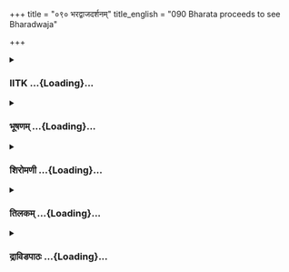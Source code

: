 +++
title = "०९० भरद्वाजदर्शनम्"
title_english = "090 Bharata proceeds to see Bharadwaja"

+++
<div caption="श्रीराम-हरिसीताराममूर्ति-घनपाठिभ्यां वचनम्" class="audioEmbed" src="https://archive.org/download/Ramayana-recitation-Sriram-harisItArAmamUrti-Ghanapaati-v2/Kanda_2/Kanda_2_AYK-090-Bharadwaja_Darshanam.mp3"></div>

<div class="js_include collapsed" newlevelforh1="3" title="IITK" unfilled url="/purANam/rAmAyaNam/audIchya-pAThaH/iitk/2_ayodhyAkANDam/07-rAma-darshanam/090_bharadvAjadarshanam.md">
<details><summary><h3>IITK ...{Loading}...</h3></summary>

Bharadwaja welcomes Bharata and Vasistha -- Bharata discloses his
intention to get back Rama.



#### श्लोकः
##### मूलम्
भरद्वाजाश्रमं दृष्ट्वा क्रोशादेव नरर्षभः।  
बलं सर्वमवस्थाप्य जगाम सह मन्त्रिभिः॥2.90.1॥  
पद्भ्यामेव हि धर्मज्ञो न्यस्तशस्त्रपरिच्छदः।  
वसानो वाससी क्षौमे पुरोधाय पुरोधसम्॥2.90.2॥

##### शब्दार्थः
धर्मज्ञः knower of righteous ways, नरर्षभः the best among men, क्रोशादेव from a distance of one krosa, भरद्वाजाश्रमम् Bharadwaja's hermitage, दृष्ट्वा having seen, सर्वम् entire, बलम् army, अवस्थाप्य  brought to a halt, न्यस्तशस्त्रपरिच्छदः lay aside the royal robes and weapons, क्षौमे वाससी silk garments, वसानः wearing, पुरोधसम् with family priest, Vasistha, पुरोधाय placing ahead of him, मन्त्रिभिस्सह along with ministers, पद्भ्याम् एव on foot, जगाम went.

##### आङ्ग्लानुवादः
Bharata, the knower of righteous ways and the best among men, saw the hermitage of Bharadwaja from a distance of one krosa and brought his entire army to a halt. He laid aside all his royal robes and weapons. Clad in silk garments, he went on foot along with his ministers, with the family priest Vasistha ahead of him.



#### श्लोकः
##### मूलम्
भरद्वाजाश्रमं दृष्ट्वा क्रोशादेव नरर्षभः।  
बलं सर्वमवस्थाप्य जगाम सह मन्त्रिभिः॥2.90.1॥  
पद्भ्यामेव हि धर्मज्ञो न्यस्तशस्त्रपरिच्छदः।  
वसानो वाससी क्षौमे पुरोधाय पुरोधसम्॥2.90.2॥

##### शब्दार्थः
धर्मज्ञः knower of righteous ways, नरर्षभः the best among men, क्रोशादेव from a distance of one krosa, भरद्वाजाश्रमम् Bharadwaja's hermitage, दृष्ट्वा having seen, सर्वम् entire, बलम् army, अवस्थाप्य  brought to a halt, न्यस्तशस्त्रपरिच्छदः lay aside the royal robes and weapons, क्षौमे वाससी silk garments, वसानः wearing, पुरोधसम् with family priest, Vasistha, पुरोधाय placing ahead of him, मन्त्रिभिस्सह along with ministers, पद्भ्याम् एव on foot, जगाम went.

##### आङ्ग्लानुवादः
Bharata, the knower of righteous ways and the best among men, saw the hermitage of Bharadwaja from a distance of one krosa and brought his entire army to a halt. He laid aside all his royal robes and weapons. Clad in silk garments, he went on foot along with his ministers, with the family priest Vasistha ahead of him.



#### श्लोकः
##### मूलम्
ततस् सन्दर्शने तस्य भरद्वाजस्य राघवः।  
मन्त्रिणस्तानवस्थाप्य जगामानुपुरोहितम्॥2.90.3॥

##### शब्दार्थः
ततः then, राघवः scion of the Raghu race (Bharata), तान् मन्त्रिणः those ministers, तस्य भरद्वाजस्य that Bharadwaja's, संदर्शने within sight, अवस्थाप्य halted, अनुपुरोहितम् following his priest जगाम went.

##### आङ्ग्लानुवादः
Then the scion of the Raghu race (Bharata) halted his ministers within sight of Bharadwaja's (hermitage) and went along following his priest Vasistha.



#### श्लोकः
##### मूलम्
वसिष्ठमथ दृष्ट्वैव भरद्वाजो महातपाः।  
सञ्चचाऽलासनात्तूर्णं शिष्यानर्घ्यमिति ब्रुवन्॥2.90.4॥

##### शब्दार्थः
अथ thereafter, महातपाः the great ascetic, भरद्वाजः Bharadwaja, वसिष्ठम् Vasistha, दृष्ट्वैव on seeing, अर्घ्यम् इति bring offerings of water, शिष्यान् to disciples, ब्रुवन् saying, तूर्णम् soon, आसनात् from seat, सञ्चचाल moved.

##### आङ्ग्लानुवादः
On seeing Vasistha, the great ascetic Bharadwaja immediately left his seat and said to his disciples, Bring offerings of water.



#### श्लोकः
##### मूलम्
समागम्य वसिष्ठेन भरतेनाभिवादितः।  
अबुद्ध्यत महातेजास्सुतं दशरथस्य तम्॥2.90.5॥

##### शब्दार्थः
महातेजाः radiant Bharadwaja, वसिष्ठेन with Vasistha, समागम्य having met, भरतेन by Bharata, अभिवादितः greeted, तम् him, दशरथस्य Dasaratha's, सुतम् as son,  अबुद्ध्यत knew of.

##### आङ्ग्लानुवादः
After meeting Vasistha and greeted by Bharata, the radiant Bharadwaja could recognize he was the son of Dasaratha.



#### श्लोकः
##### मूलम्
ताभ्यामर्घ्यं च पाद्यं च दत्वा पश्चात्फलानि च।  
आनुपूर्व्याच्छ धर्मज्ञः पप्रच्छ कुशलं कुले॥2.90.6॥

##### शब्दार्थः
धर्मज्ञः knower of righteous ways (Bharadwaja), आनुपूर्व्यात् in order, ताभ्याम् to both of them, अर्घ्यं च welcomeoffering, पाद्यं च water for washing feet, पश्चात् thereafter, फलानि  
च fruits, दत्वा having given, कुले in the family, कुशलम् welfare, पप्रच्छ enquired.

##### आङ्ग्लानुवादः
Offering them both in order arghya (welcomeoffering), water to wash their feet and fruits in accordance with the practice, he enquired Bharata about the welfare of the family.



#### श्लोकः
##### मूलम्
अयोध्यायां बले कोशे मित्रेष्वपि च मन्त्रिषु।  
जानन् दशरथं वृत्तं न राजानमुदाहरत्॥2.90.7॥

##### शब्दार्थः
अयोध्यायाम् in Ayodhya, बले in the army, कोशे in the treasury, मित्रेष्वपि च of the friends also, मन्त्रिषु of the ministers, वृत्तम् wellbeing, जानन् knowingly, राजानम् king, दशरथम् Dasaratha, नोदाहरत् did not mention.

##### आङ्ग्लानुवादः
He enquired about the welfare of Ayodhya, of the army, treasury, friends and the ministers. But knowingly did not mention about Dasaratha's wellbeing (the knew Dasaratha was dead).



#### श्लोकः
##### मूलम्
वसिष्ठो भरतश्चैनं पप्रच्छतुरनामयम्।  
शरीरेऽग्निषु वृक्षेषु शिष्येषु मृगपक्षिषु॥2.90.8॥

##### शब्दार्थः
वसिष्ठः Vasistha, भरतश्च also Bharata, एनम् him, शरीरे about his health, अग्निषु his sacred fires, वृक्षेषु his trees, शिष्येषु his disciples, मृगपक्षिषु about animals and birds, अनामयम् well being, पप्रच्छतुः enquired.

##### आङ्ग्लानुवादः
Vasistha and Bharata also enquired about his health and welfare of his sacred fires, his disciples, animals and birds and trees of the hermitage.



#### श्लोकः
##### मूलम्
तथेति तत्प्रतिज्ञाय भरद्वाजो महातपाः।  
भरतं प्रत्युवाचेदं राघवस्नेहबन्धनात्॥2.90.9॥

##### शब्दार्थः
महातपाः the great ascetic, भरद्वाजः Bharadwaja, तथेति saying so, so, तत् that welfare, प्रतिज्ञाय informing, राघवस्नेहबन्धनात् out of affection for Rama, भरतं प्रति addressing  
Bharata, इदम् these words, उवाच said.

##### आङ्ग्लानुवादः
Saying, all is well, the great ascetic Bharadwaja, out of his affection for Rama, said to Bharataः



#### श्लोकः
##### मूलम्
किमिहाऽगमने कार्यं तव राज्यं प्रशासतः।  
एतदाचक्ष्व मे सर्वं न हि मे शुद्ध्यते मनः॥2.90.10॥

##### शब्दार्थः
राज्यम् kingdom, प्रशासतः while ruling over, तव for you, इह here, आगमने in the arrival, कार्यम् reason, किम् what, एतत् all this, सर्वम् completely, मे to me, आचक्ष्व tell, मे to me, मनः my mind, न हि शुद्ध्यते is not clear about it.

##### आङ्ग्लानुवादः
Why have you come here when you ought to be ruling the kingdom? Tell me everything about this. My mind is not clear in this matter.



#### श्लोकः
##### मूलम्
सुषुवे यममित्रघ्नं कौसल्यानऽन्दवर्धनम्।  
भ्रात्रा सह सभार्यो यश्चिरं प्रव्राजितो वनम्॥2.90.11॥  
नियुक्तः स्त्रीनियुक्तेन पित्रा योऽसौ महायशाः।  
वनवासी भवेतीह समाः किल चतुर्दश॥2.90.12॥  
कच्छिन्न तस्यापापस्य पापं कर्तुमिहेच्छसि।  
अकण्टकं भोक्तुमना राज्यं तस्यानुजस्य च॥2.90.13॥

##### शब्दार्थः
अमित्रघ्नम् destroyer of enemies, आनन्दवर्धनम् enhances the delight of, यं that Rama, कौसल्या Kausalya, सुषुवे gave birth, यः that, सभार्यः with his wife, भ्रात्रा सह along with his brother, चिरम् for a long time, वनम् to the forest, प्रव्राजितः has been banished, महायशाः  illustrious, यः असौ that Rama, स्त्री नियुक्तेन urged by a woman, पित्रा by his father, चतुर्दश fourteen, समाः years, वनवासी living in the forest, भव shall become, इति thus, इह here, नियुक्तः has been ordered, तस्य his, अपापस्य sinless, तस्य his, अनुजस्य च brother, पापम्  harm, कर्तुम् to do, अकण्टकम् without obstacles, राज्यम् kingdom, भोक्तुमनाः to enjoy, इह here, न इच्छसि not intending to do so?

##### आङ्ग्लानुवादः
Rama, destroyer of enemies and enhancer of the delight of his mother Kausalya, has been banished to the forest for a long time along with his wife and brother. That illustrious one has been ordered by his father to live in the forest for fourteen years through the pursuasion of a woman. To enjoy the kingdom without obstacles do you intend to cause any harm to that irreproachable Rama and his brother?



#### श्लोकः
##### मूलम्
एवमुक्तो भरद्वाजं भरतः प्रत्युवाच ह।  
पर्यश्रुनयनो दुःखाद्वाचा संसज्जमानया॥2.90.14॥

##### शब्दार्थः
एवम् thus, उक्तः addressed, भरतः Bharata, दुःखात् with grief, पर्यश्रुनयनः with tears in his eyes, संसज्जमानया with stumbling, वाचा words, भरद्वाजम् to Bharadwaja, प्रत्युवाच ह said in reply.

##### आङ्ग्लानुवादः
At these words, Bharata, eyes filled with tears of grief, replied to Bharadwaja in a   stumbling voiceः



#### श्लोकः
##### मूलम्
हतोऽस्मि यदि मामेवं भगवानपि मन्यते।  
मत्तो न दोषमाशङ्के नैवं मामनुशास्तु हि।2.90.15॥

##### शब्दार्थः
भगवानपि even one venerable like you, माम् about me, एवम् in this way, मन्यते यदि if you think, हतः अस्मि I am done with, मत्तः from me, दोषम् evil, न आशङ्के do not suspect, माम् me, एवम् in this way, न अनुशास्तु हि not rebuke.

##### आङ्ग्लानुवादः
When one so venerable like you too misunderstands me, I am gone. There is no danger for him from me. Do not rebuke me this way.



#### श्लोकः
##### मूलम्
न चैतदिष्टं माता मे यदवोचन्मदन्तरे।  
नाहमेतेन तुष्टश्च न तद्वचनमाददे॥2.90.16॥

##### शब्दार्थः
मे माता my mother, मदन्तरे in my absence, यत् whatever, अवोचत् said, एतत् that one, इष्टम् to my liking, न च not, एतेन by this, अहम् I, तुष्टश्च pleased, न not, तद्वचनं those words, न  
आददे I do not accept.

##### आङ्ग्लानुवादः
I do not approve of whatever my mother said in my absence. I am not happy with those words and I do not accept them.



#### श्लोकः
##### मूलम्
अहं तु तं नरव्याघ्रमुपयातः प्रसादकः।  
प्रतिनेतुमयोध्यां च पादौ तस्याभिवन्दितुम्॥2.90.17॥

##### शब्दार्थः
अहं तु as for me, नरव्याघ्रम् the best among men, Rama, तम् him, प्रसादकः after persuading, अयोध्याम् to Ayodhya, प्रतिनेतुम् to take him back, तस्य his, पादौ feet, अभिवन्दितुम् च to worship, उपयातः I have come.

##### आङ्ग्लानुवादः
I have come to worship the feet of Rama, the best of men and persuade him to return to Ayodhya.



#### श्लोकः
##### मूलम्
त्वं मामेवंगतं मत्वा प्रसादं कर्तुमर्हसि।  
शंस मे भगवन्रामः क्व सम्प्रति महीपतिः॥2.90.18॥

##### शब्दार्थः
भगवन् O Lord, त्वम् you, माम् me, एवंगतम् in these circumstances, मत्वा having considered, प्रसादम् kindness, कर्तुम् to do, अर्हसि be pleased, महीपतिः lord of the earth, रामः Rama, सम्प्रति now, क्व where, मे to me, शंस tell.

##### आङ्ग्लानुवादः
O venerable one in consideration of the circumstances I am in, be kind to me and tell me the whereabouts of Rama, lord of the earth.



#### श्लोकः
##### मूलम्
वशिष्ठादिभिः ऋत्विग्भिर्याचितो भगवांस्ततः।  
उवाच तं भरद्वाजः प्रसादाद्भरतं वचः।2.90.19॥

##### शब्दार्थः
ततः then, वशिष्ठादिभिः by Vasistha and others, ऋत्विग्भिः by the priests, याचितः besought, भगवान् the venerable one, भरद्वाजः Bharadwaja, प्रसादात् with pleasure, तं भरतम् to Bharata, वचः these words, उवाच said.

##### आङ्ग्लानुवादः
Likewise besought by Vasistha and other priests, the venerable Bharadwaja was pleased to tell Bharataः



#### श्लोकः
##### मूलम्
त्वय्येतत्पुरुषव्याघ्र युक्तं राघववंशजे।  
गुरुवृत्तिर्दमश्चैव साधूनामनुयायिता॥2.90.20॥

##### शब्दार्थः
पुरुषव्याघ्रः O best of men, गुरुवृत्तिः conduct towards spiritual preceptors, दमश्चैव control over senses, साधूनाम् of virtuous people, अनुयायिता following, एतत् all this, राघववंशजे born in the Raghu race, त्वयि in you, युक्तम् is appropriate.

##### आङ्ग्लानुवादः
O best of men (Bharata) your conduct towards the preceptors, your selfrestraint and devotion to the virtuous are all in keeping with those born in the race of Raghu.



#### श्लोकः
##### मूलम्
जाने चैतन्मनस्थं ते दृढीकरणमस्त्विति।  
अपृच्छं त्वां तथाऽत्यर्थं कीर्तिं समभिवर्धयन्॥2.90.21॥

##### शब्दार्थः
ते your, मनस्थम् feelings of your heart, एतत् this, जाने च I am aware, दृढीकरणम् अस्तु let it be confirmed, इति in this manner, (तव your), कीर्तिम् fame, अत्यर्थम् greatly, समभिवर्धयन् to increase it, त्वाम् you, अपृच्छम् I asked.

##### आङ्ग्लानुवादः
I am aware of the feelings in your heart. Even then I enquired in order to confirm it  and to further your fame.



#### श्लोकः
##### मूलम्
जाने च रामं धर्मज्ञं ससीतं सहलक्ष्मणम्।  
असौ वसति ते भ्राता चित्रकूटे महागिरौ॥2.90.22॥

##### शब्दार्थः
धर्मज्ञम् knower of righteousness (Rama), ससीतम् with Sita, सहलक्ष्मणम् with Lakshmana, रामम् Rama, जाने च I know, असौ ते भ्राता this your brother, चित्रकूटे in Chitrakuta, महागिरौ mountain, वसति is living.

##### आङ्ग्लानुवादः
I know your brother who is conversant with righteousness is living on Chitrakuta mountain with Sita and Lakshmana.



#### श्लोकः
##### मूलम्
श्वस्तु गन्तासि तं देशं वसाद्य सह मन्त्रिभिः।  
एतन्मे कुरु सुप्राज्ञ कामं कामार्थकोविद॥2.90.23॥

##### शब्दार्थः
तं देशम् to that place, श्वः tomorow, गन्तासि shall go, अद्य today, मन्त्रिभिस्सह along with  ministers, वस you may stay, सुप्राज्ञ O supremely sagacious prince, कामार्थकोविद who is aware of kama (desire) and artha (prosperity), मे my, एतम् this, कामं desire, कुरु fulfil.

##### आङ्ग्लानुवादः
O supremely sagacious prince gifted with the knowledge of kama (desire) and artha (wealth), tomorrow you go, but to night stay here with your ministers and fulfil my desire.



#### श्लोकः
##### मूलम्
ततस्तथेत्येवमुदारदर्शनः प्रतीतरूपो भरतोऽब्रवीद्वचः।  
चकार बुद्धिं च तदा तदाश्रमे निशानिवासाय नराधिपाऽत्मजः॥2.90.24॥

##### शब्दार्थः
उदारदर्शनः a man of liberal outlook, भरतः Bharata, प्रतीतरूपः expressing his intention, ततः then, तथा be it so, इत्येवम् saying, वचः words, अब्रवीत् said, तदा then, नराधिपात्मजः son of the king, तदाश्रमे in that hermitage, निशानिवासाय to spend the night, बुद्धिम् decision, चकार made.

##### आङ्ग्लानुवादः
A man of liberal disposition, Bharata expressed his intention, saying, 'Be it so'. Then the prince made up him mind to spend the might in that hermitage.  

#### समाप्तिः
 श्रीमद्रामायणे वाल्मीकीय आदिकाव्ये अयोध्याकाण्डे नवतितमस्सर्गः॥  
Thus ends the ninetieth sarga in Ayodhyakanda of the holy Ramayana, the first epic composed by sage Valmiki.

</details>
</div>
<div class="js_include collapsed" newlevelforh1="3" title="भूषणम्" unfilled url="/purANam/rAmAyaNam/audIchya-pAThaH/TIkA/bhUShaNa_iitk/2_ayodhyAkANDam/07-rAma-darshanam/090_bharadvAjadarshanam.md">
<details><summary><h3>भूषणम् ...{Loading}...</h3></summary>



भरद्वाजाश्रमं दृष्ट्वा क्रोशादेव नरर्षभः ।  

बलं सर्वमवस्थाप्य जगाम सह मन्त्रिभिः  ॥  २।९०।१  ॥   

पद्भ्यामेव हि धर्मज्ञो न्यस्तशस्त्रपरिच्छदः ।  

वसानो वाससी क्षौमे पुरोधाय पुरोधसम्  ॥  २।९०।२  ॥   

भरद्वाजाश्रममित्यादिश्लोकद्वयमेकान्वयम् । क्रोशादेव क्रोशात् पूर्वमेव,
क्रोशमात्रव्यवहितदेश इत्यर्थः । न्यस्तशस्त्रपरिच्छदः परिच्छदः आभरणादिकं
भृङ्गाराद्युपकरणजातं च । वसानो वाससी क्षौमे
भरद्वाजसेवार्थमुष्णीषकञ्चुकादिकमपहाय परिधानमुत्तरीयं च धृत्वा गत
इत्यर्थः । ननु पूर्वं जटाचीराणि धारयन्नित्युक्तं जटिलं चीरवसनमिति च
वक्ष्यति, कथमत्र क्षौमवासस्त्वमुच्यते ? नैष दोषः, पूर्वं प्रतिज्ञामात्रं
कृतम्, भरद्वाजाश्रमात्परं जटाधारणमिति । पुरोधाय पुरस्कृत्य  ॥  २।९०।१२
 ॥   

  

ततः सन्दर्शने तस्य भरद्वाजस्य राघवः ।  

मन्त्रिणस्तानवस्थाप्य जगामानुपुरोहितम्  ॥  २।९०।३  ॥   

तत इति । सन्दर्शने दूराद्दर्शने । राघवः रघुवंशवृत्ताभिज्ञः । अनुपुरोहितं
पुरोहितस्य पश्चात् । अनोः पश्चादर्थे ऽव्ययीभावः  ॥  २।९०।३  ॥   

  

वसिष्ठमथ दृष्ट्वैव भरद्वाजो महातपाः ।  

सञ्चचालासनात्तूर्णं शिष्यानर्ध्यमिति ब्रुवन्  ॥  २।९०।४  ॥   

वसिष्ठमिति । सञ्चचाल उदतिष्ठत् । अर्ध्यम्, आनयतेति शेषः  ॥  २।९०।४  ॥   

  

समागम्य वसिष्ठेन भरतेनाभिवादितः ।  

अबुध्यत महातेजाः सुतं दशरथस्य तम्  ॥  २।९०।५  ॥   

समागम्येति । सवयस्कत्वान्नमस्काराभावः । अबुध्यतेति वसिष्ठसाहचर्य्यादिति
भावः  ॥  २।९०।५  ॥   

  

ताभ्यामर्ध्यं च पाद्यं च दत्त्वा पश्चात् फलानि च ।  

आनुपूर्व्याच्च धर्मज्ञः पप्रच्छ कुशलं कुले  ॥  २।९०।६  ॥   

ताभ्यामिति । आनुपूर्व्यात् प्रधानक्रमात् धर्मज्ञः पूजाक्रमधर्म्मज्ञः ।
कुले गृहे  ॥  २।९०।६  ॥   

  

अयोध्यायां बले कोशे मित्रेष्वपि च मन्त्रिषु ।  

जानन् दशरथं वृत्तं न राजानमुदाहरत्  ॥  २।९०।७  ॥   

अयोध्यायामिति । वृत्तम् अतीतम्, मृतमिति यावत् । नोदाहरत् तत्प्रसङ्गमेव न
कृतवान्  ॥  २।९०।७  ॥   

  

वसिष्ठो भरतश्चैनं पप्रच्छतुरनामयम् ।  

शरीरे ऽग्निषु वृक्षेषु शिष्येषु मृगपक्षिषु  ॥  २।९०।८  ॥   

तपोधनानां शरीराग्न्यादेः तपस्साधनत्वात् मृगपक्ष्यादीनामाश्रमवासित्वेन
शिष्यवत् प्रीतिविषयत्वाच्च तद्विषयः प्रश्नः कृत इत्याह--वसिष्ठ इत्यादिना
 ॥  २।९०।८  ॥   

  

तथेति तत्प्रतिज्ञाय भरद्वाजो महातपाः ।  

भरतं प्रत्युवाचेदं राघवस्नेहबन्धनात्  ॥  २।९०।९  ॥   

तथेति तत्प्रतिज्ञाय सर्वत्र तत्पृष्टमनामयमङ्गीकृत्य । राघवस्नेहबन्धनात्
राधवविषये स्नेहानुबन्धनात् । नतु भरते दोषदर्शनात्  ॥  २।९०।९  ॥   

  

किमिहागमने कार्य्यं तव राज्यं प्रशासतः ।  

एतदाचक्ष्व मे सर्वं नहि मे शुद्ध्यते मनः  ॥  २।९०।१०  ॥   

किमिति । न शुद्ध्यते शुद्धिं न प्राप्नोति, न विश्वसितीति यावत्  ॥ 
२।९०।१०  ॥   

  

सुषुवे यममित्रघ्नं कौसल्या नन्दवर्द्धनम् ।  

भ्रात्रा सह सभार्यो यश्चिरं प्रव्राजितो वनम्  ॥  २।९०।११  ॥   

नियुक्तः स्त्रीनियुक्तेन पित्रा यो ऽसौ महायशाः ।  

वनवासी भवेतीह समाः किल चतुर्दश  ॥  २।९०।१२  ॥   

  

कच्चिन्न तस्यापापस्य पापं कर्तुमिहेच्छसि ।  

अकण्टकं भोक्तुमना राज्यं तस्यानुजस्य च  ॥  २।९०।१३  ॥   

सुषुव इत्यादिश्लोकत्रयमेकान्वयम् । नन्दवर्द्धनम् आनन्दवर्द्धनम् । चिरं
प्रव्राजितः चिरकालमुद्दिश्य प्रव्राजितः । यः एतादृशः तस्य रामस्य
राज्यमकण्टकं भोक्तुमनाः अपापस्य तस्यानुजस्य च पापं कर्त्तुं नेच्छसि
कच्चिदिति सम्बन्धः  ॥  २।९०।१११३  ॥   

  

एवमुक्तो भरद्वाजं भरतः प्रत्युवाच ह ।  

पर्य्यश्रुनयनो दुःखाद्वाचा संसज्जमानया  ॥  २।९०।१४  ॥   

एवमिति । पर्य्यश्रुनयनः परिस्रुताश्रुनयनः । संसज्जमानया स्खलन्त्या  ॥ 
२।९०।१४  ॥   

  

हतो ऽस्मि यदि मामेवं भगवानपि मन्यते ।  

मत्तो न दोषमाशङ्के नैवं मामनुशाधि हि  ॥  २।९०।१५  ॥   

हत इति । हतो ऽस्मि व्यर्थजन्मास्मि । भगवानपि भूतभविष्यद्वर्तमानज्ञो
ऽपीत्यर्थः । मत्तः मत्सकाशात् । मयि दोषं नाशङ्के नोत्प्रेक्षे मत्कृतो
दोषो नास्तीति सन्देहोपि मे नास्तीत्यर्थः । अभावादिति भावः । अतो मामेवं
नानुशाधि एवं कर्णारुन्तुदं वक्तुं नार्हसि  ॥  २।९०।१५  ॥   

  

न चैत दिष्टं माता मे यदवोचन्मदन्तरे ।  

नाहमेतेन तुष्टश्च न तद्वचनमाददे  ॥  २।९०।१६  ॥   

मातृकृतं त्वत्कृतमेवेत्याशङ्क्याह--नेति । मदन्तरे मदसन्निधौ । नाददे
नाङ्गीकृतवानस्मि  ॥  २।९०।१६  ॥   

  

अहं तु तं नरव्याघ्रमुपयातः प्रसादकः ।  

प्रतिनेतुमयोध्यां च पादौ तस्याभिवन्दितुम्  ॥  २।९०।१७  ॥   

अहमिति । प्रसादकः प्रसादयितुम् । "तुमुन्ण्वुलौ क्रियायां क्रियार्थायाम्"
इति ण्वुल्  ॥  २।९०।१७  ॥   

  

त्वं मामेवङ्गतं मत्वा प्रसादं कर्तुमर्हसि ।  

शंस मे भगवन् रामः क्व सम्प्रति महीपतिः  ॥  २।९०।१८  ॥   

त्वमिति । एवंगतं एवं बुद्ध्वा प्राप्तं महीपतिः, वर्त्तत इति शेषः  ॥ 
२।९०।१८  ॥   

  

वसिष्ठादिभिर्ऋत्विग्भिर्याचितो भगवांस्ततः ।  

उवाच तं भरद्वाजः प्रसादाद्भरतं वचः  ॥  २।९०।१९  ॥   

वसिष्ठादिभिरिति । याचितः भरताय प्रसन्नो भवेति प्रार्थितः । प्रसादादुवाच
प्रसादं प्राप्योवाच । ल्यब्लोपे पञ्चमी  ॥  २।९०।१९  ॥   

  

त्वय्येतत्पुरुषव्याघ्र युक्तं राघववंशजे ।  

गुरुवृत्तिर्दमश्चैव साधूनां चानुयायिता  ॥  २।९०।२०  ॥   

त्वयीति । गुरुवृत्तिः ज्येष्ठानुवर्त्तनम् । दम इन्द्रियनिग्रहः,
राज्यालोलत्वमिति यावत् । साधूनां चानुयायिता सच्चित्तानुवर्त्तनम् ।
इत्येतत्त्रयं त्वयि युक्तमित्यन्वयः  ॥  २।९०।२०  ॥   

  

जाने चैतन्मनःस्थं ते दृढीकरणमस्त्विति ।  

अपृच्छं त्वां तथात्यर्थं कीर्त्तिं समभिवर्द्धयन्  ॥  २।९०।२१  ॥   

जान इति । जाने योगप्रभावेनेति शेषः । दृढीकरणमस्त्वित्यपृच्छं
स्थूणानिखननन्यायेन दृढीकर्तुमपृच्छमित्यर्थः । कीर्तिं
रामविषयसौभ्रात्रजनितां समभिवर्द्धयन् । "लक्षणहेत्वाः क्रियायाः" इति
हेत्वर्थे शतृप्रत्ययः  ॥  २।९०।२१  ॥   

  

जाने च रामं धर्म्मज्ञं ससीतं सहलक्ष्मणम् ।  

असौ वसति ते भ्राता चित्रकूटे महागिरौ  ॥  २।९०।२२  ॥   

जान इति । रामं जाने देशविशेषे स्थितं रामं जान इत्यर्थः  ॥  २।९०।२२  ॥   

  

श्वस्तु गन्तासि तं देशं वसाद्य सह मन्त्रिभिः ।  

एतं मे कुरु सुप्राज्ञ कामं कामार्थकोविद  ॥  २।९०।२३  ॥   

श्व इति । काममभीष्टं कामार्थकोविद काङ्क्षितार्थप्रदानदक्षेत्यर्थः  ॥ 
२।९०।२३  ॥   

  

ततस्तथेत्येवमुदारदर्शनः प्रतीतरूपो भरतो ऽब्रवीद्वचः ।  

चकार बुद्धिं च तदा तदाश्रमे निशानिवासाय नराधिपात्मजः  ॥  २।९०।२४  ॥   

तत इति । प्रतीतरूपः प्रसिद्धकीर्तिः । "रूपं यशस्याभिरूप्ये वर्णे चैव
निरूपणे" इति निघण्टुः । यद्वा प्रतीतरूपः प्रकर्षेण हृष्टः । प्रशंसायां
रूपप् । चकार बुद्धिं चेति नह्युक्तिरन्या बुद्धिरन्येति भावः  ॥  २।९०।२४
 ॥   

  

इत्यार्षे श्रीरामायणे वाल्मीकीये आदिकाव्ये श्रीमदयोध्याकाण्डे नवतितमः
सर्गः  ॥  ९०  ॥   

इति श्रीगोविन्दराज० श्रीरामायणभूषणे पीता० अयोध्याकाण्डव्याख्याने
नवतितमस्सर्गः  ॥  ९०  ॥   



</details>
</div>
<div class="js_include collapsed" newlevelforh1="3" title="शिरोमणी" unfilled url="/purANam/rAmAyaNam/audIchya-pAThaH/TIkA/shiromaNI_iitk/2_ayodhyAkANDam/07-rAma-darshanam/090_bharadvAjadarshanam.md">
<details><summary><h3>शिरोमणी ...{Loading}...</h3></summary>



भरद्वाजाश्रमगमनप्रकारं वर्णयन्नाह-- भरद्वाजेत्यादिभिः ।
क्रोशात्क्रोशपरिमितभूमेः भरद्वाजाश्रमं गत्वा ज्ञात्वा दृष्ट्वेत्यर्थः,
सर्वं जनमवस्थाप्य न्यस्तशस्त्रपरिच्छदः न्यस्ताः परित्यक्ताः
शस्त्रपरिच्छदाः येन सः क्षौमे वाससी वसानः धर्मज्ञो भरतः पुरोहितं वसिष्ठं
पुरोधाय अग्रे कृत्वा मन्त्रिभिः सह पद्भ्यामेव जगाम । श्लोकद्वयमेकान्वयि
 ॥  २।९०।१,२  ॥   

  

तत इति । ततः आश्रमसमीपप्राप्त्यनन्तरं राघवो भरतः तान्सहागतान्मन्त्रिणः
अवस्थाप्य संस्थाप्य अनुपुरोहितं पुरोहितस्य वसिष्ठस्य पश्चात्तस्य
भरद्वाजस्य सन्दर्शने सन्दर्शनार्थं जगाम । "हर्षवान् दर्शने तस्य" इति
भूषणपाठः  ॥  २।९०।३  ॥   

  

वशिष्ठमिति । अथ स्वाश्रमागमनानन्तरं वसिष्ठं दृष्ट्वैव अर्घ्यं
तूर्णमानयेति शिष्यान् ब्रुवन्सन् तूर्णमासवात्सञ्चचाल ।
तूर्णमित्युभयान्वयि, आनयेति शेषः  ॥  २।९०।४  ॥   

  

समागम्येति । भरतेन अभिवादितः महातेजाः भरद्वाजः वसिष्ठेन समागम्य परस्परं
नमस्कारपूर्वकमालिङ्ग्य तं भरतं दशरथस्य सुतमबुध्यत  ॥  २।९०।५  ॥   

  

ताभ्यामिति । ताभ्यां गुरुशिष्याभ्यामर्घ्यं पाद्यं च पश्चात्फलानि च
आनुपूर्व्यात् क्रमशो दत्त्वा धर्मज्ञो भरद्वाजः कुले उभयोर्वंशे
अयोध्यादिषु च कुशलं पप्रच्छ, दशरथं वृत्तं साकेतभोगे प्रवृत्तं जानन्सन्
नोदाहरदपृच्छत् । श्लोकद्वयमेकान्वयि  ॥  २।९०।६,७  ॥   

  

वशिष्ठ इति । वसिष्ठो भरतश्च एनं भरद्वाजं शरीरादिषु अनामयं कुशलं
पप्रच्छतुः  ॥  २।९०।८  ॥   

  

तथ्ोति । महायशाः भरद्वाजस्तथा कुशलमस्तीति प्रतिज्ञाय उत्क्त्वा
राघवस्नेहबन्धनात् राघवे रामे स्नेहबन्धनात्स्नेहानुवृत्तेर्हेतोः भरतमिदं
प्रत्युवाच  ॥  २।९०।९  ॥   

  

तत्प्रतिवचनाकारमाह-- किमिति । राज्यं प्रशासतस्तव इहागमने कार्यं प्रयोजनं
किम् एतन्मत्पृष्टं सर्वमाचक्ष्व । तत्र हेतुः मे मनो न शुध्यते
प्रयोजनशङ्कातो न निवर्तते  ॥  २।९०।१०  ॥   

  

शुद्ध्यभावे हेतुं वदन्नाह-- सुषुव इति । आनन्दवर्धनममित्रघ्नं यं रामं
कौसल्या सुषुवे जनयामास यश्च रामो वनं प्रव्राजितः साक्षात्परंपरया वा
युष्माभिरिति शेषः, एतेन भवत्सु अकार्यकर्मकारित्वं प्रतीयते इति सूचितम्
 ॥  २।९०।११  ॥   

  

नियुक्त इति । स्त्रीनिमित्तेन स्त्रीहेतोः चतुर्दशसमाः वर्षाणि वनवासी
भवेति पित्रा यो ऽसौ महायशा रामो नियुक्तस्तस्य अपापस्य पापनिवर्तकस्य
रामस्य तस्यानुजस्य लक्ष्मणस्य वा पापमपराधं कर्तुमिह राज्यं
भोक्तुमनास्त्वं नेच्छसि कच्चित् । श्लोकद्वयमेकान्वयि  ॥  २।९०।१२,१३  ॥   

  

एवमिति । एवमुक्तः भरतः अत एव दुःखात् सम्भावितरामापराधजनितक्लेशात्
पर्यश्रुनयनः सन् संसज्जमानया रामविषयकासक्तिविशिष्टया वाचा भरद्वाजं
प्रत्युवाच  ॥  २।९०।१४  ॥   

  

तद्वचनाकारमाह-- हत इति । भगवान् ज्ञानाद्यैश्वर्यवान् यदि एवमभिमन्यते
जानाति तर्हि अहं हतः निहतप्रायः । तत्र हेतुः-- मत्तो मद्धेतोः शेषं
कञ्चित् रामापराधं नाशङ्केन पश्यामीत्यर्थः, अत एव मा अनुशाधि कथयेत्यर्थः
 ॥  २।९०।१५  ॥   

  

ननु त्वन्मातृहेतुकप्रव्राजनस्य प्रसिद्धत्वात्तवानुमतिः प्रतीयत इत्यत
आह-- नेति । मदन्तरे मम अन्तरं दूरगमनं यस्मिन् काले तस्मिन् मे माता
यदवोचत् रामप्रव्राजनार्थमकथयत् । एतेन तद्वचनेन अहं न तुष्टः अत एव
तद्वचनं न आददे समीचीनत्वेन स्वीकरोमि  ॥  २।९०।१६  ॥   

  

स्वागमनप्रयोजनमाह-- अहमिति । अहं तु नरव्याघ्रं रामं प्रसादकः
प्रसादयितुमयोध्यायां प्रति नेतुं च अभिवन्दितुं च उपयातः प्राप्तः  ॥ 
२।९०।१७  ॥   

  

तमिति । एवमनेन प्रकारेण गतं प्राप्तं मां मत्वा प्रसादं प्रीतिं
कर्तुमर्हसि अतः सम्प्रति इदानीं  

रामः क्व अस्तीति शेषः, शंस कथय  ॥  २।९०।१८  ॥   

  

वशिष्ठादिभिरिति । वशिष्ठादिभिः याचितः अस्य नापराधः अतो ऽस्मिन् प्रसादं
कुर्वित्यादिना प्रार्थितः भरद्वाजः प्रसादात् प्रीतेः भरतमुवाच  ॥  २।९०।१९
 ॥   

  

तद्वचनाकारमाह-- त्वयीति । गुरुवृत्तिः पित्रादिसेवा, दमः दुष्टदमनं,
साधूनामनुयायिता अनुवर्तनमेतत्त्रयं त्वयि युक्तमुचितम्  ॥  २।९०।२०  ॥   

  

जाने इति । ते तव मनःस्थं एतद्रामानुकूलवर्तनमहं जाने तस्यैव दृढीकरणमस्तु
इति हेतोः तव कीर्तिं समभिवर्धयन् सन् अत्यर्थमत्यन्तं त्वामपृच्छम्  ॥ 
२।९०।२१  ॥   

  

जाने इति । रामादिकं तत्स्थितिं जाने । ननु तर्हि बोधयेत्यत आह-- अयं
मद्धृदयस्थः चित्रकूटे वसति  ॥  २।९०।२२  ॥   

  

श्व इति । श्वः प्रातःकाले तं देशं गन्तासि अतः अद्य वस एतं कामं मनोरथं
कुरु पूरय, कामार्थकोविद इच्छाविषयीभूतार्थज्ञातः  ॥  २।९०।२३  ॥   

  

तत इति । ततः भरद्वाजोक्तिश्रवणानन्तरमुदारं भरद्वाजौदार्यं पश्यति सः
प्रतीतरूपः प्रतीतं बोधितं रूपं रामानुयायित्वरूपस्वस्वरूपं येन स भरतः
तथेत्येवं वचो ऽब्रवीत् अत एव महाश्रमे निशानिवासाय बुद्धिं निश्चयं चकार
 ॥  २।९०।२४  ॥   

  

इति श्रीमद्वाल्मीकीयरामायणव्याख्याने रामायणशिरोमणावयोध्याकाण्डे नवतितमः
सर्गः  ॥  २।९०  ॥   

  

  



</details>
</div>
<div class="js_include collapsed" newlevelforh1="3" title="तिलकम्" unfilled url="/purANam/rAmAyaNam/audIchya-pAThaH/TIkA/tilaka_iitk/2_ayodhyAkANDam/07-rAma-darshanam/090_bharadvAjadarshanam.md">
<details><summary><h3>तिलकम् ...{Loading}...</h3></summary>



जगाम द्रष्टुमिति शेषः । अवस्थाप्य आश्रमोपरोधनिवृत्तय इति शेषः  ॥ 
२।९०।१ ॥   

  

पद्भ्यामिति विनयप्रदर्शनार्थम्  ॥  २।९०।२  ॥   

  

ततः सन्दर्शने आश्रमप्रवेशानन्तरमृषिदर्शनावसरे अनुपुरोहितं पुरोहितस्य
पश्चात्  ॥  २।९०।३  ॥   

  

शिष्यान्प्रति अर्घ्यमानयतेति ब्रुवन्  ॥  २।९०।४  ॥   

  

अबुध्यत वसिष्ठेन सहागमनादिति शेषः  ॥  २।९०।५  ॥   

  

ताभ्यां वसिष्ठभरताभ्याम् । आनुपूर्व्यात्क्रमेण प्रथमं ब्राह्मणस्य
पश्चात्क्षत्रियस्य कुले गृहे  ॥  २।९०।६  ॥   

  

वृत्तमतीतम् अत एव राजानं नोदाहरद्राजकुशलं न पृष्टवान्  ॥  २।९०।७  ॥   

  

शरीरादित्रयस्य यथायोगं तपःसाधनत्वात्तदनामयप्रश्नः,
मृगपक्षिणामभयावस्थानद्वारा धर्मसाधनत्वाच्छिष्यवत्प्रियत्वाच्च
तदनामयप्रश्नः  ॥  २।९०।८  ॥   

  

तथेति प्रतिज्ञायानामयमित्युक्त्वा राघवो रामः  ॥  २।९०।९  ॥   

  

न शुध्यते न विश्वसिति  ॥  २।९०।१०  ॥   

  

अविश्वासबीजमाह सुषुवे इति । कौसल्या यं सुषुवे । चिरं चिरकालमुद्दिश्य
प्रव्राजितः  ॥  २।९०।११  ॥   

  

वनवासी भवेति नियुक्तः  ॥  २।९०।१२  ॥   

  

इह वने तस्य रामस्य तस्यानुजस्य लक्ष्मणस्य च पापं कर्तुमिहेच्छसीत्यन्वयः
। तत्र हेतुः-- अकण्टकमसपत्नम्  ॥  २।९०।१३  ॥   

  

पर्यश्रुनयनः परिस्रुतनयनः संसज्जमानया स्खलन्त्या  ॥  २।९०।१४  ॥   

  

मामेवं पापप्रसक्तं यदि भगवान्सर्वज्ञो मन्यते तदा हतो ऽस्मि
व्यर्थजन्मास्मि । दोषं प्रव्राजनदोषं मत्तो मद्रूपनिमित्ततो नेत्यहमाशङ्के
स्वानुभवतो जानामि अतो मामेवं मानुशाधि मैवं कर्णकठोरं ब्रूहि  ॥  २।९०।१५
 ॥   

  

ननु कथमपलापः क्रियते ऽत आह न चेति । मदन्तरे मद्विषये । यत्तु मया
विनेत्यर्थ इति तन्न, अन्तरेणेत्यव्ययस्यैव तदर्थत्वात्, मम त्ववसरवाची
अन्तरशब्द इति न दोषः । यन्मे मातावोचन्मदभिषेकरामवनवासादि तन्मे नेष्टम् ।
तदेव विवृणोति नाहमिति । एतेन मातृकृतव्यापारेण । न च तद्वचनमाददे
ऽङ्गीकरोमि इदानीमपीति शेषः  ॥  २।९०।१६  ॥   

  

अथ स्वागमनकारणमाह अहं त्विति । प्रसादक उपयातः प्राप्तः  ॥  २।९०।१७ ॥   

  

एवंगतमेवंबुद्धिम् । क्व संप्रति कस्मिन्प्रदेशे  ॥  २।९०।१८  ॥   

  

याचितो भरताय प्रसन्नो भवेति प्रार्थितः, प्रसादात्प्रसादं प्राप्य  ॥ 
२।९०।१९  ॥   

  

एतदुक्तरूपं वचस्त्वयि युक्तं तवोचितम् । तदेव समर्थयति गुर्विति ।
गुरुवृत्तिर्गुरुसेवा यतो गुरुसेवादित्रयं राघववंशजे प्रायो दृष्टमिति
शेषः, यद्वा एतत्त्रयं त्वयि युक्तमित्यन्वयः  ॥  २।९०।२०  ॥   

  

दृढीकरणमन्यथाभावान्निवृत्तिः । बहूनामग्रे उक्तो ह्यर्थो नान्यथा कर्तुं
शक्यते । मुख्यप्रयोजनमाह कीर्तिं समभिवर्धयन् असर्वज्ञजनं प्रतीति शेषः ।
हेतौ शता कीर्त्यभिवृद्धिहेतवे ऽपृच्छमित्यर्थः  ॥  २।९०।२१  ॥   

  

अथ रामः क्वेति प्रश्नस्योत्तरमाह जाने चेति  ॥  २।९०।२२  ॥   

  

एतमद्यवासरूपम् । कामार्थकोविद वाञ्छितार्थप्रदानसमर्थ  ॥  २।९०।२३  ॥   

  

प्रतीतरूपः प्रसिद्धयशाः "रूपं यशस्याभिरूप्ये वर्णे चैव निरूपणे" इति
कोशात् । तदाश्रमे  

भरद्वाजाश्रमे  ॥  २।९०।२४  ॥   

  

इति श्रीरामाभिरामे श्रीरामीये रामायणतिलके वाल्मीकीय आदिकाव्ये
ऽयोध्याकाण्डे नवतितमः सर्गः  ॥  २।९०  ॥   

  

  



</details>
</div>
<div class="js_include collapsed" newlevelforh1="3" title="द्राविडपाठः" unfilled url="/purANam/rAmAyaNam/drAviDapAThaH/2_ayodhyAkANDam/07-rAma-darshanam/090_bharadvAjadarshanam.md">
<details><summary><h3>द्राविडपाठः ...{Loading}...</h3></summary>


भरद्वाजाश्रमं दृष्ट्वा क्रोशादेव नरर्षभः।  
बलं सर्वमवस्थाप्य जगाम सह मन्त्रिभिः ॥ 2.90.1 ॥   
पद्भ्यामेव हि धर्मज्ञो न्यस्तशस्त्रपरिच्छदः।  
वसानो वाससी क्षौमे पुरोधाय पुरोधसम् ॥ 2.90.2 ॥   
ततः सन्दर्शने तस्य भरद्वाजस्य राघवः।  
मन्त्रिणस्तानवस्थाप्य जगामानुपुरोहितम् ॥ 2.90.3 ॥   
वसिष्ठमथ दृष्ट्वैव भरद्वाजो महातपाः।  
सञ्चचालासनात्तूर्णं शिष्यानर्ध्यमिति ब्रुवन् ॥ 2.90.4 ॥   
अबुध्यत महातेजाः सुतं दशरथस्य तम्**।  
वसिष्ठसाहचर्य्यादिति भावः ॥ 2.90.5 ॥   
ताभ्यामर्ध्यं च पाद्यं च दत्त्वा पश्चात् फलानि च।  
आनुपूर्व्याच्च धर्मज्ञः पप्रच्छ कुशलं कुले ॥ 2.90.6 ॥   
अयोध्यायां बले कोशे मित्रेष्वपि च मन्त्रिषु।  
जानन् दशरथं वृत्तं न राजानमुदाहरत् ॥ 2.90.7 ॥   
वसिष्ठो भरतश्चैनं पप्रच्छतुरनामयम्।  
शरीरेऽग्निषु वृक्षेषु शिष्येषु मृगपक्षिषु ॥ 2.90.8 ॥   
तथेति तत्प्रतिज्ञाय भरद्वाजो महातपाः।  
भरतं प्रत्युवाचेदं राघवस्नेहबन्धनात् ॥ 2.90.9 ॥   
किमिहागमने कार्य्यं तव राज्यं प्रशासतः।  
एतदाचक्ष्व मे सर्वं नहि मे शुद्ध्यते मनः ॥ 2.90.10 ॥   
सुषुवे यममित्रघ्नं कौसल्या नन्दवर्द्धनम्।  
भ्रात्रा सह सभार्यो यश्चिरं प्रव्राजितो वनम् ॥ 2.90.11 ॥   
नियुक्तः स्त्रीनियुक्तेन पित्रा योऽसौ महायशाः।  
वनवासी भवेतीह समाः किल चतुर्दश ॥ 2.90.12 ॥   
कच्चिन्न तस्यापापस्य पापं कर्तुमिहेच्छसि।  
अकण्टकं भोक्तुमना राज्यं तस्यानुजस्य च ॥ 2.90.13 ॥   
एवमुक्तो भरद्वाजं भरतः प्रत्युवाच ह।  
पर्य्यश्रुनयनो दुःखाद्वाचा संसज्जमानया ॥ 2.90.14 ॥   
हतोऽस्मि यदि मामेवं भगवानपि मन्यते।  
मत्तो न दोषमाशङ्के नैवं मामनुशाधि हि ॥ 2.90.15 ॥   
न चैत दिष्टं माता मे यदवोचन्मदन्तरे।  
नाहमेतेन तुष्टश्च न तद्वचनमाददे ॥ 2.90.16 ॥   
अहं तु तं नरव्याघ्रमुपयातः प्रसादकः।  
प्रतिनेतुमयोध्यां च पादौ तस्याभिवन्दितुम् ॥ 2.90.17 ॥   
त्वं मामेवङ्गतं मत्वा प्रसादं कर्तुमर्हसि।  
शंस मे भगवन् रामः क्व सम्प्रति महीपतिः ॥ 2.90.18 ॥   
वसिष्ठादिभिर्ऋत्विग्भिर्याचितो भगवांस्ततः।  
उवाच तं भरद्वाजः प्रसादाद्भरतं वचः ॥ 2.90.19 ॥   
त्वय्येतत्पुरुषव्याघ्र युक्तं राघववंशजे।  
गुरुवृत्तिर्दमश्चैव साधूनां चानुयायिता ॥ 2.90.20 ॥   
जाने चैतन्मनःस्थं ते दृढीकरणमस्त्विति।  
अपृच्छं त्वां तथात्यर्थं कीर्त्तिं समभिवर्द्धयन् ॥ 2.90.21 ॥   
जाने च रामं धर्म्मज्ञं ससीतं सहलक्ष्मणम्।  
असौ वसति ते भ्राता चित्रकूटे महागिरौ ॥ 2.90.22 ॥   
श्वस्तु गन्तासि तं देशं वसाद्य सह मन्त्रिभिः।  
एतं मे कुरु सुप्राज्ञ कामं कामार्थकोविद ॥ 2.90.23 ॥   
ततस्तथेत्येवमुदारदर्शनः प्रतीतरूपो भरतोऽब्रवीद्वचः।  
चकार बुद्धिं च तदा तदाश्रमे निशानिवासाय नराधिपात्मजः ॥ 2.90.24 ॥   

</details>
</div>
